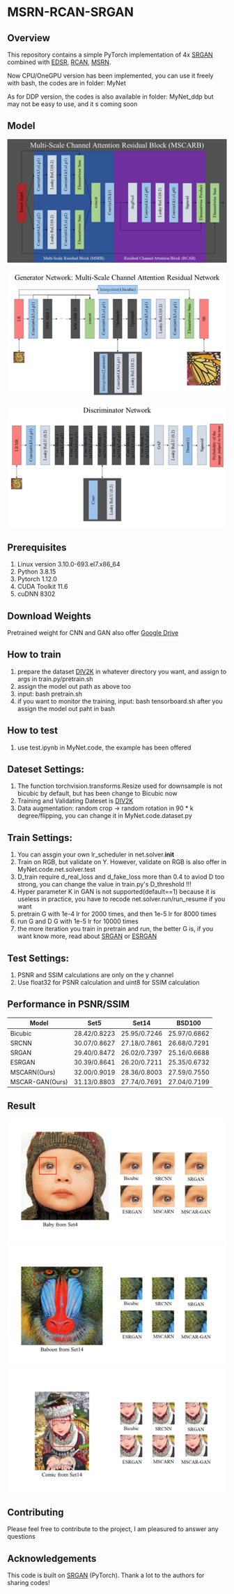 # MSRN-RCAN-SRGAN

## Overview
This repository contains a simple PyTorch implementation of 4x [SRGAN](https://arxiv.org/abs/1609.04802) combined with
    [EDSR](https://arxiv.org/abs/1707.02921),
    [RCAN](https://arxiv.org/abs/1807.02758), 
    [MSRN](https://arxiv.org/abs/1904.10698).

Now CPU/OneGPU version has been implemented, you can use it freely with bash, the codes are in folder: MyNet 
  
As for DDP version, the codes is also available in folder: MyNet_ddp but may not be easy to use, and it s coming soon 


## Model
![MSCARB](./for_readme/MSCARB.jpg)  
\
![MSCARN](./for_readme/MSCARN.jpg)  
\
![Discriminator](./for_readme/Discriminator.jpg)


## Prerequisites
1. Linux version 3.10.0-693.el7.x86_64
2. Python 3.8.15
3. Pytorch 1.12.0
4. CUDA Toolkit 11.6
5. cuDNN 8302


## Download Weights
Pretrained weight for CNN and GAN also offer [Google Drive](https://drive.google.com/drive/folders/1SM0gsugcjTfYDlYrIqyWXFZyYuA6LkXc?usp=sharing)


## How to train
1. prepare the dataset  [DIV2K](https://data.vision.ee.ethz.ch/cvl/DIV2K/) in whatever directory you want, and assign to args in train.py/pretrain.sh
2. assign the model out path as above too
3. input: bash pretrain.sh 
4. if you want to monitor the training, input: bash tensorboard.sh after you assign the model out paht in bash


## How to test
1. use test.ipynb in MyNet.code, the example has been offered


## Dateset Settings:
1. The function torchvision.transforms.Resize used for downsample is not bicubic by default, but has been change to Bicubic now
2. Training and Validating Dateset is  [DIV2K](https://data.vision.ee.ethz.ch/cvl/DIV2K/)
3. Data augmentation: random crop -> random rotation in 90 * k degree/flipping, you can change it in MyNet.code.dataset.py


## Train Settings:
1. You can assgin your own lr_scheduler in net.solver.__init__
2. Train on RGB, but validate on Y. However, validate on RGB is also offer in MyNet.code.net.solver.test
3. D_train require d_real_loss and d_fake_loss more than 0.4 to aviod D too strong, you can change the value in train.py's D_threshold !!!
4. Hyper parameter K in GAN is not supported(default==1) because it is useless in practice, you have to recode net.solver.run/run_resume if you want
5. pretrain G with 1e-4 lr for 2000 times, and then 1e-5 lr for 8000 times
6. run G and D G with 1e-5 lr for 10000 times
7. the more iteration you train in pretrain and run, the better G is, if you want know more, read about [SRGAN](https://arxiv.org/abs/1609.04802) or [ESRGAN](https://arxiv.org/abs/1809.00219)


## Test Settings:
1. PSNR and SSIM calculations are only on the y channel
2. Use float32 for PSNR calculation and uint8 for SSIM calculation


## Performance in PSNR/SSIM
|  Model   | Set5  | Set14   | BSD100 |
|  ----  | ----  |  ----  | ----  |
| Bicubic |	28.42/0.8223 | 25.95/0.7246 | 25.97/0.6862 |
| SRCNN | 30.07/0.8627 | 27.18/0.7861 |	26.68/0.7291 |
| SRGAN | 29.40/0.8472 | 26.02/0.7397 |	25.16/0.6688 |
| ESRGAN | 30.39/0.8641 | 26.20/0.7211 | 25.35/0.6732 |
| MSCARN(Ours) | 32.00/0.9019 |	28.36/0.8003 | 27.59/0.7550 |
| MSCAR-GAN(Ours) |31.13/0.8803 | 27.74/0.7691 | 27.04/0.7199 |


## Result
![baby](./for_readme/baby.jpg)
![baboon](./for_readme/baboon.jpg)
![commic](./for_readme/comic.jpg)


## Contributing
Please feel free to contribute to the project, I am pleasured to answer any questions

## Acknowledgements
This code is built on [SRGAN](https://github.com/soapisnotfat/super-resolution) (PyTorch). Thank a lot to the authors for sharing codes!


